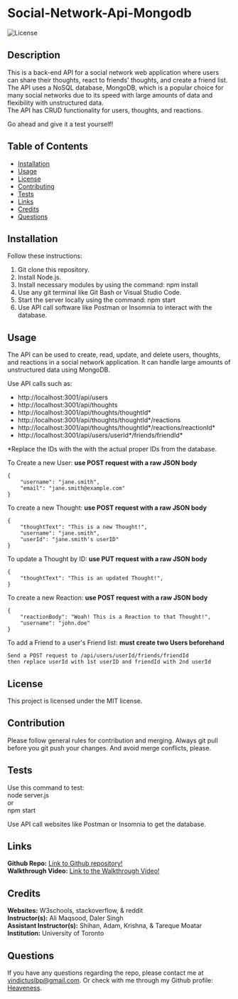 # Social-Network-Api-Mongodb

![License](https://img.shields.io/badge/license-MIT-brightgreen.svg)

## Description
This is a back-end API for a social network web application where users can share their thoughts, react to friends' thoughts, and create a friend list. <br>
The API uses a NoSQL database, MongoDB, which is a popular choice for many social networks due to its speed with large amounts of data and flexibility with unstructured data. <br>
The API has CRUD functionality for users, thoughts, and reactions. <br>

Go ahead and give it a test yourself! <br>

## Table of Contents
- [Installation](#installation)
- [Usage](#usage)
- [License](#license)
- [Contributing](#contribution)
- [Tests](#tests)
- [Links](#links)
- [Credits](#credits)
- [Questions](#questions)
  
## Installation
Follow these instructions: <br>
1. Git clone this repository. <br>
2. Install Node.js. <br>
3. Install necessary modules by using the command: npm install <br>
4. Use any git terminal like Git Bash or Visual Studio Code.
5. Start the server locally using the command: npm start <br>
6. Use API call software like Postman or Insomnia to interact with the database. <br>
  
## Usage
The API can be used to create, read, update, and delete users, thoughts, and reactions in a social network application. It can handle large amounts of unstructured data using MongoDB. <br>

Use API calls such as:
- <span>http:/<span>/localhost:3001/api/users
- <span>http:/<span>/localhost:3001/api/thoughts
- <span>http:/<span>/localhost:3001/api/thoughts/thoughtId*
- <span>http:/<span>/localhost:3001/api/thoughts/thoughtId*/reactions
- <span>http:/<span>/localhost:3001/api/thoughts/thoughtId*/reactions/reactionId*
- <span>http:/<span>/localhost:3001/api/users/userId*/friends/friendId*

*Replace the IDs with the with the actual proper IDs from the database.

To Create a new User: **use POST request with a raw JSON body**
```
{
    "username": "jane.smith",
    "email": "jane.smith@example.com"
}
```

To create a new Thought: **use POST request with a raw JSON body**
```
{
    "thoughtText": "This is a new Thought!",
    "username": "jane.smith",
    "userId": "jane.smith's userID"
}
```

To update a Thought by ID: **use PUT request with a raw JSON body**
```
{
    "thoughtText": "This is an updated Thought!",
}
```

To create a new Reaction: **use POST request with a raw JSON body**
```
{
    "reactionBody": "Woah! This is a Reaction to that Thought!",
    "username": "john.doe"
}
```

To add a Friend to a user's Friend list: **must create two Users beforehand**
```
Send a POST request to /api/users/userId/friends/friendId
then replace userId with 1st userID and friendId with 2nd userId
```

## License
This project is licensed under the MIT license.
  
## Contribution
Please follow general rules for contribution and merging. Always git pull before you git push your changes. And avoid merge conflicts, please. <br>

## Tests
Use this command to test: <br>
node server.js <br>
or <br>
npm start <br>

Use API call websites like Postman or Insomnia to get the database.<br>

## Links
**Github Repo:** [Link to Github repository!](https://github.com/Heaveness/social-network-api-mongodb) <br>
**Walkthrough Video:** [Link to the Walkthrough Video!]() <br>

## Credits
**Websites:** W3schools, stackoverflow, & reddit <br>
**Instructor(s):** Ali Maqsood, Daler Singh <br>
**Assistant Instructor(s):** Shihan, Adam, Krishna, & Tareque Moatar <br>
**Institution:** University of Toronto <br>

## Questions
If you have any questions regarding the repo, please contact me at vindictuslbp@gmail.com. Or check with me through my Github profile: [Heaveness](https://github.com/Heaveness).

